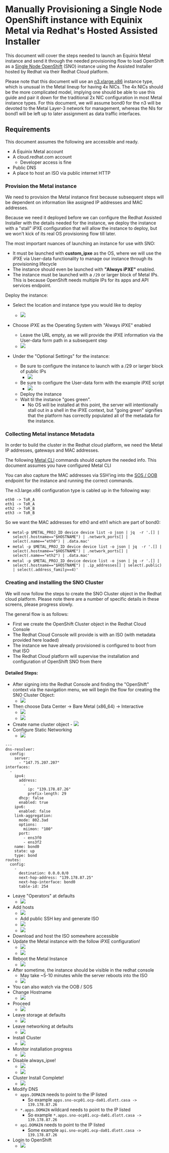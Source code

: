 # Manually Provisioning a Single Node OpenShift instance with Equinix Metal via Redhat's Hosted Assisted Installer

This document will cover the steps needed to launch an Equinix Metal instance and send it through the needed provisioning flow to load OpenShift as a [Single Node OpenShift](https://www.redhat.com/en/blog/meet-single-node-openshift-our-smallest-openshift-footprint-edge-architectures) (SNO) instance using the Assisted Installer hosted by Redhat via their Redhat Cloud platform.

Please note that this document will use an [n3.xlarge.x86](https://deploy.equinix.com/product/servers/n3-xlarge/) instance type, which is unusual in the Metal lineup for having 4x NICs. The 4x NICs should be the more complicated model, implying one should be able to use this guide and pair it down for the traditional 2x NIC configuration in most Metal instance types.
For this document, we will assume bond0 for the n3 will be devoted to the Metal Layer-3 network for management, whereas the NIs for bond1 will be left up to later assignment as data traffic interfaces.

## Requirements
This document assumes the following are accessible and ready.
- A Equinix Metal account
- A cloud.redhat.com account
	- Developer access is fine
- Public DNS
- A place to host an ISO via public internet HTTP


### Provision the Metal instance
We need to provision the Metal instance first because subsequent steps will be dependent on information like assigned IP addresses and MAC addresses.

Because we need it deployed before we can configure the Redhat Assisted Installer with the details needed for the instance, we deploy the instance with a "stall" iPXE configuration that will allow the instance to deploy, but we won't kick of its real OS provisioning flow till later.

The most important nuances of launching an instance for use with SNO:
- It must be launched with **custom_ipxe** as the OS, where we will use the iPXE via User-data functionality to manage our instance through its provisioning lifecycle
- The instance should even be launched with **"Always iPXE"** enabled.
- The instance must be launched with a `/29` or larger block of Metal IPs. This is because OpenShift needs multiple IPs for its apps and API services endpoint.

Deploy the instance:
- Select the location and instance type you would like to deploy
	- ![](https://s3.us-east-1.wasabisys.com/metalstaticassets/ocpsno/on_demand_provision_01PNG.PNG)
- Choose iPXE as the Operating System with "Always iPXE" enabled
	- Leave the URL empty, as we will provide the iPXE information via the User-data form path in a subsequent step
	- ![](https://s3.us-east-1.wasabisys.com/metalstaticassets/ocpsno/on_demand_provision_02PNG.PNG)


- Under the "Optional Settings" for the instance:
	- Be sure to configure the instance to launch with a /29 or larger block  of public IPs
		- ![](https://s3.us-east-1.wasabisys.com/metalstaticassets/ocpsno/on_demand_provision_03PNG.PNG)
	- Be sure to configure the User-data form with the example iPXE script
		- ![](https://s3.us-east-1.wasabisys.com/metalstaticassets/ocpsno/on_demand_provision_04PNG.PNG)
	- Deploy the instance
	- Wait til the instance "goes green".
		- No OS will be installed at this point, the server will intentionally stall out in a shell in the iPXE context, but "going green" signifies that the platform has correctly populated all of the metadata for the instance.

### Collecting Metal instance Metadata
In order to build the cluster in the Redhat cloud platform, we need the Metal IP addresses, gateways and MAC addresses. 

The following [Metal CLI](https://github.com/equinix/metal-cli/) commands should capture the needed info. This document assumes you have configured Metal CLI

You can also capture the MAC addresses via SSH'ing into the [SOS / OOB](https://deploy.equinix.com/developers/docs/metal/resilience-recovery/serial-over-ssh/) endpoint for the instance and running the correct commands.

The n3.large.x86 configuration type is cabled up in the following way:
```
eth0 -> ToR_A
eth1 -> ToR_A
eth2 -> ToR_B
eth3 -> ToR_B
```

So we want the MAC addresses for eth0 and eth1 which are part of bond0:
- `metal-p $METAL_PROJ_ID device device list -o json | jq  -r '.[] | select(.hostname=="$HOSTNAME") | .network_ports[] | select(.name=="eth0") | .data.mac'`
- `metal -p $METAL_PROJ_ID device device list -o json | jq  -r '.[] | select(.hostname=="$HOSTNAME") | .network_ports[] | select(.name=="eth2") | .data.mac'`
- `metal -p $METAL_PROJ_ID device device list -o json | jq -r '.[] | select(.hostname=="$HOSTNAME") | .ip_addresses[] | select(.public) | select(.address_family==4)' `




### Creating and installing the SNO Cluster
We will now follow the steps to create the SNO Cluster object in the Redhat cloud platform. Please note there are a number of specific details in these screens, please progress slowly.

The general flow is as follows:
- First we create the OpenShift Cluster object in the Redhat Cloud Console
- The Redhat Cloud Console will provide is with an ISO (with metadata provided here loaded) 
- The instance we have already provisioned is configured to boot from that ISO
- The Redhat Cloud platform will supervise the installation and configuration of OpenShift SNO from there

#### Detailed Steps:
- After signing into the Redhat Console and finding the "OpenShift" context via the navigation menu, we will begin the flow for creating the SNO Cluster Object:
	- ![](https://s3.us-east-1.wasabisys.com/metalstaticassets/ocpsno/redhat_cloud_01.PNG)
- Then choose Data Center -> Bare Metal (x86_64) -> Interactive
	- ![](https://s3.us-east-1.wasabisys.com/metalstaticassets/ocpsno/redhat_cloud_02.PNG)
	- ![](https://s3.us-east-1.wasabisys.com/metalstaticassets/ocpsno/redhat_cloud_03.PNG)
- Create name cluster object
		- ![](https://s3.us-east-1.wasabisys.com/metalstaticassets/ocpsno/redhat_cloud_04.PNG)
- Configure Static Networking
	- ![](https://s3.us-east-1.wasabisys.com/metalstaticassets/ocpsno/redhat_cloud_05.PNG)

```
---
dns-resolver:
  config:
    server:
      - "147.75.207.207"
interfaces:
  -
    ipv4:
      address:
        -
          ip: "139.178.87.26"
          prefix-length: 29
      dhcp: false
      enabled: true
    ipv6:
      enabled: false
    link-aggregation:
      mode: 802.3ad
      options:
        miimon: "100"
      port:
        - ens3f0
        - ens3f2
    name: bond0
    state: up
    type: bond
routes:
  config:
    -
      destination: 0.0.0.0/0
      next-hop-address: "139.178.87.25"
      next-hop-interface: bond0
      table-id: 254

```
- Leave "Operators" at defaults
	- ![](https://s3.us-east-1.wasabisys.com/metalstaticassets/ocpsno/redhat_cloud_06.PNG)
- Add hosts
	- ![](https://s3.us-east-1.wasabisys.com/metalstaticassets/ocpsno/redhat_cloud_07.PNG)
	- Add public SSH key and generate ISO
	- ![](https://s3.us-east-1.wasabisys.com/metalstaticassets/ocpsno/redhat_cloud_08.PNG)
	- ![](https://s3.us-east-1.wasabisys.com/metalstaticassets/ocpsno/redhat_cloud_09.PNG)
- Download and host the ISO somewhere accessible
- Update the Metal instance with the follow iPXE configuration!
	- ![](https://s3.us-east-1.wasabisys.com/metalstaticassets/ocpsno/update_metal_instance_01.PNG)
	- ![](https://s3.us-east-1.wasabisys.com/metalstaticassets/ocpsno/update_metal_instance_02.PNG)
- Reboot the Metal Instance
	- ![](https://s3.us-east-1.wasabisys.com/metalstaticassets/ocpsno/update_metal_instance_03.PNG)
- After sometime, the instance should be visible in the redhat console
	- May take ~5-10 minutes while the server reboots into the ISO
	- ![](https://s3.us-east-1.wasabisys.com/metalstaticassets/ocpsno/update_metal_instance_04.PNG)
- You can also watch via the OOB / SOS
- Change Hostname
	- ![](https://s3.us-east-1.wasabisys.com/metalstaticassets/ocpsno/update_metal_instance_05.PNG)
- Proceed
	- ![](https://s3.us-east-1.wasabisys.com/metalstaticassets/ocpsno/update_metal_instance_06.PNG)
- Leave storage at defaults
	- ![](https://s3.us-east-1.wasabisys.com/metalstaticassets/ocpsno/update_metal_instance_07.PNG)	
- Leave networking at defaults
	- ![](https://s3.us-east-1.wasabisys.com/metalstaticassets/ocpsno/update_metal_instance_08.PNG)
- Install Cluster
	- ![](https://s3.us-east-1.wasabisys.com/metalstaticassets/ocpsno/update_metal_instance_09.PNG)
- Monitor installation progress
	- ![](https://s3.us-east-1.wasabisys.com/metalstaticassets/ocpsno/installation_progress_01.PNG)
- Disable always_ipxe!
	- ![](https://s3.us-east-1.wasabisys.com/metalstaticassets/ocpsno/disable_always_ipxe_1.PNG)
	- ![](https://s3.us-east-1.wasabisys.com/metalstaticassets/ocpsno/disable_always_ipxe_2.PNG)
- Cluster Install Complete!
	- ![](https://s3.us-east-1.wasabisys.com/metalstaticassets/ocpsno/installation_complete_01.PNG)
- Modify DNS
	- `apps.DOMAIN` needs to point to the IP listed
		- So example `apps.sno-ocp01.ocp-da01.dlott.casa -> 139.178.87.26`
	- `*.apps.DOMAIN` wildcard needs to point to the IP listed
		- So example `*.apps.sno-ocp01.ocp-da01.dlott.casa -> 139.178.87.26`	
	- `api.DOMAIN` needs to point to the IP listed
		- Some example `api.sno-ocp01.ocp-da01.dlott.casa -> 139.178.87.26`
- Login to OpenShift
	- ![](https://s3.us-east-1.wasabisys.com/metalstaticassets/ocpsno/installation_complete_02.PNG)	
